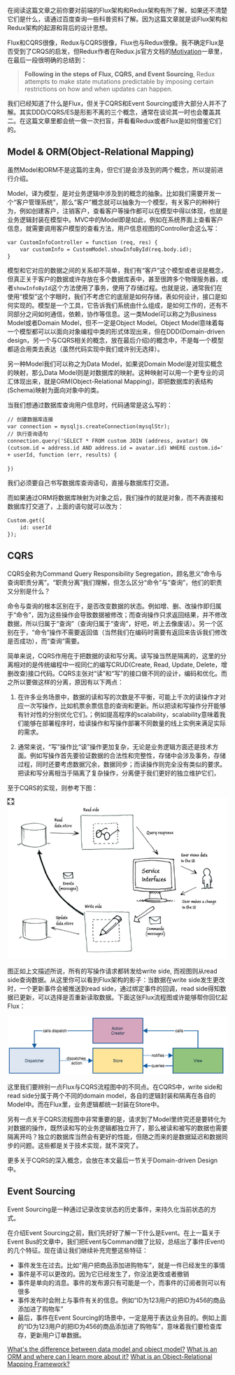 在阅读这篇文章之前你要对前端的Flux架构和Redux架构有所了解，如果还不清楚它们是什么，请通过百度查询一些科普资料了解。因为这篇文章就是谈Flux架构和Redux架构的起源和背后的设计思想。

Flux和CQRS很像，Redux与CQRS很像，Flux也与Redux很像。我不确定Flux是否受到了CRQS的启发，但Redux作者在Redux.js官方文档的[Motivation](http://redux.js.org/docs/introduction/Motivation.html)一章里，在最后一段很明确的总结到：

>**Following in the steps of Flux, CQRS, and Event Sourcing**, Redux attempts to make state mutations predictable by imposing certain restrictions on how and when updates can happen.

我们已经知道了什么是Flux，但关于CQRS和Event Sourcing或许大部分人并不了解。其实DDD/CQRS/ES是形影不离的三个概念，通常在谈论其一时也会覆盖其二。在这篇文章里都会统一做一次扫盲，并看看Redux或者Flux是如何借鉴它们的。

##  Model & ORM(Object-Relational Mapping)

虽然Model和ORM不是这篇的主角，但它们是会涉及到的两个概念，所以提前进行介绍。

Model，译为模型，是对业务逻辑中涉及到的概念的抽象。比如我们需要开发一个“客户管理系统”，那么“客户”概念就可以抽象为一个模型，有关客户的种种行为，例如创建客户，注销客户，查看客户等操作都可以在模型中得以体现，也就是业务逻辑封装在模型中。MVC中的Model即是如此，例如在系统界面上查看客户信息，就需要调用客户模型的查看方法，用户信息视图的Controller会这么写：

```
var CustomInfoController = function (req, res) {
	var customInfo = CustomModel.showInfoById(req.body.id);
}
```

模型和它对应的数据之间的关系却不简单，我们有“客户”这个模型或者说是概念，但真正关于客户的数据或许存放在多个数据库表中，甚至很跨多个物理服务器，或者`showInfoById`这个方法使用了事务，使用了存储过程。也就是说，通常我们在使用“模型”这个字眼时，我们不考虑它的底层是如何存储，表如何设计，接口是如何实现的。模型是一个工具，它告诉我们系统由什么组成，是如何工作的，还有不同部分之间如何通信，依赖，协作等信息。这一类Model可以称之为Business Model或者Domain Model，但不一定是Object Model。Object Model意味着每一个模型都可以以面向对象编程中类的形式体现出来，但在DDD(Domain-driven design，另一个与CQRS相关的概念，放在最后介绍)的概念中，不是每一个模型都适合用类去表达（虽然代码实现中我们或许别无选择）。

另一种Model我们可以称之为Data Model，如果说Domain Model是对现实概念的映射，那么Data Model则是对数据库的映射。这种映射可以用一个更专业的词汇体现出来，就是ORM(Object-Relational Mapping)，即把数据库的表结构(Schema)映射为面向对象中的类。

当我们想通过数据库查询用户信息时，代码通常是这么写的：

```
// 创建数据库连接
var connection = mysqljs.createConnection(mysqlStr);
// 执行查询语句
connection.query('SELECT * FROM custom JOIN (address, avatar) ON (cutsom.id = address.id AND address.id = avatar.id) WHERE custom.id=' + userId, function (err, results) {
	
})
```
我们必须要自己书写数据库查询语句，直接与数据库打交道。

而如果通过ORM将数据库映射为对象之后，我们操作的就是对象，而不再直接和数据库打交道了，上面的语句就可以改为：

```
Custom.get({
	id: userId
});
```

## CQRS

CQRS全称为Command Query Responsibility Segregation，顾名思义“命令与查询职责分离”。“职责分离”我们理解，但怎么区分“命令”与“查询”，他们的职责又分别是什么？

命令与查询的根本区别在于，是否改变数据的状态。例如增、删、改操作即归属于“命令”，因为这些操作会导致数据被修改；而查询操作只求返回结果，并不修改数据，所以归属于“查询”（查询归属于“查询”，好吧，听上去像废话）。另一个区别在于，“命令”操作不需要返回值（当然我们在编码时需要有返回来告诉我们修改是否成功），而“查询”需要。

简单来说，CQRS作用在于把数据的读和写分离。读写操当然是隔离的，这里的分离相对的是传统编程中一视同仁的编写CRUD(Create, Read, Update, Delete，增删改查)接口代码。CQRS主张对“读”和“写”的接口做不同的设计，编码和优化。而之所以要做这样的分离，原因有以下两点：

1. 在许多业务场景中，数据的读和写的次数是不平衡，可能上千次的读操作才对应一次写操作，比如机票余票信息的查询和更新。所以把读和写操作分开能够有针对性的分别优化它们。；例如提高程序的scalability，scalability意味着我们能够在部署程序时，给读操作和写操作部署不同数量的线上实例来满足实际的需求。

2. 通常来说，“写”操作比“读”操作更加复杂，无论是业务逻辑方面还是技术方面。例如写操作首先要验证数据的合法性和完整性，存储中会涉及事务，存储过程，同时还要考虑数据冗余，数据同步；而读操作则完全没有类似的要求。把读和写分离相当于隔离了复杂操作，分离便于我们更好的独立维护它们，

至于CQRS的实现，则参考下图：

![CQRS](./images/CQRS.png)

图正如上文描述所说，所有的写操作请求都转发给write side, 而视图则从read side查询数据。从这里你可以看到Flux架构的影子：当数据在write side发生更改时，一个更新事件会被推送到read side，通过绑定事件的回调，read side得知数据已更新，可以选择是否重新读取数据。下面这张Flux流程图或许能够帮你回忆起Flux：

![flux-data-flow](./images/flux-data-flow.png)

这里我们要辨别一点Flux与CQRS流程图中的不同点。在CQRS中，write side和read side分属于两个不同的domain model，各自的逻辑封装和隔离在各自的Model中。而在Flux里，业务逻辑都统一封装在Store中。

另有一点关于CQRS流程图中非常重要的是，请求到了Model里终究还是要转化为对数据的操作，既然读和写的业务逻辑都独立开了，那么被读和被写的数据也需要隔离开吗？独立的数据库当然会有更好的性能，但随之而来的是数据延迟和数据同步的问题。这些都是关于技术实现，就不深究了。

更多关于CQRS的深入概念，会放在本文最后一节关于Domain-driven Design中。

## Event Sourcing

Event Sourcing是一种通过记录改变状态的历史事件，来持久化当前状态的方式。

在介绍Event Sourcing之前，我们先好好了解一下什么是Event。在上一篇关于Event Bus的文章中，我们把Event与Command做了比较，总结出了事件(Event)的几个特征。现在请让我们继续补充完整这些特征：

- 事件发生在过去。比如“用户把商品添加进购物车”，就是一件已经发生的事情
- 事件是不可以更改的。因为它已经发生了，你没法更改或者撤销
- 事件是单向的消息。事件的发布源只有可能是一个，而事件的订阅者则可以有很多
- 事件发布时会附上与事件有关的信息。例如“ID为123用户的把ID为456的商品添加进了购物车”
- 最后，事件在Event Sourcing的场景中，一定是用于表达业务目的。例如上面的“ID为123用户的把ID为456的商品添加进了购物车”，意味着我们要检查库存，更新用户订单数据。


[What's the difference between data model and object model?](http://stackoverflow.com/questions/2446002/whats-the-difference-between-data-model-and-object-model)
[What is an ORM and where can I learn more about it?](http://stackoverflow.com/questions/1279613/what-is-an-orm-and-where-can-i-learn-more-about-it)
[What is an Object-Relational Mapping Framework?](http://stackoverflow.com/questions/1152299/what-is-an-object-relational-mapping-framework)

